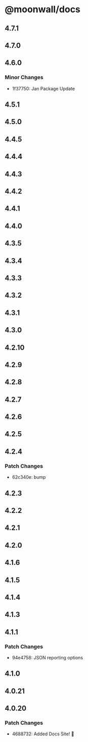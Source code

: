 # @moonwall/docs

## 4.7.1

## 4.7.0

## 4.6.0

### Minor Changes

- 1f37750: Jan Package Update

## 4.5.1

## 4.5.0

## 4.4.5

## 4.4.4

## 4.4.3

## 4.4.2

## 4.4.1

## 4.4.0

## 4.3.5

## 4.3.4

## 4.3.3

## 4.3.2

## 4.3.1

## 4.3.0

## 4.2.10

## 4.2.9

## 4.2.8

## 4.2.7

## 4.2.6

## 4.2.5

## 4.2.4

### Patch Changes

- 62c340e: bump

## 4.2.3

## 4.2.2

## 4.2.1

## 4.2.0

## 4.1.6

## 4.1.5

## 4.1.4

## 4.1.3

## 4.1.1

### Patch Changes

- 94e4758: JSON reporting options

## 4.1.0

## 4.0.21

## 4.0.20

### Patch Changes

- 4688732: Added Docs Site! 🎉
